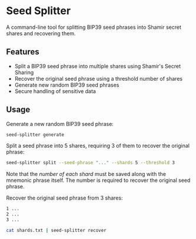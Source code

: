 # Seed Splitter

A command-line tool for splitting BIP39 seed phrases into Shamir secret shares and recovering them.

## Features

- Split a BIP39 seed phrase into multiple shares using Shamir's Secret Sharing
- Recover the original seed phrase using a threshold number of shares
- Generate new random BIP39 seed phrases
- Secure handling of sensitive data

## Usage

Generate a new random BIP39 seed phrase:

```sh
seed-splitter generate
```

Split a seed phrase into 5 shares, requiring 3 of them to recover the original phrase:

```sh
seed-splitter split --seed-phrase "..." --shards 5 --threshold 3
```

Note that the *number of each shard* must be saved along with the mnemonic phrase itself.
The number is required to recover the original seed phrase.

Recover the original seed phrase from 3 shares:

```shards.txt
1 ...
2 ...
3 ...
```

```sh
cat shards.txt | seed-splitter recover
```